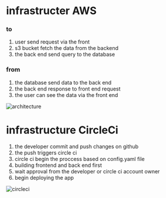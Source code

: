 # infrastructer AWS

### to

1. user send request via the front
2. s3 bucket fetch the data from the backend
3. the back end send query to the database

### from

1. the database send data to the back end
2. the back end response to front end request
3. the user can see the data via the front end

![architecture](https://user.images.githubusercontent.com/98834672/216074232.48e9518b.7429.40f3.833f.b7d8c066661f.png)

# infrastructure CircleCi

1. the developer commit and push changes on github
2. the push triggers circle ci
3. circle ci begin the proccess based on config.yaml file
4. building frontend and back end first
5. wait approval from the developer or circle ci account owner
6. begin deploying the app

![circleci](https://user.images.githubusercontent.com/98834672/216134888.846cf6c0.473e.4d9b.a743.5773cc0cdd8f.png)
